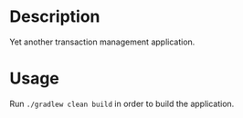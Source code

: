 # Description

Yet another transaction management application.

# Usage

Run `./gradlew clean build` in order to build the application.
